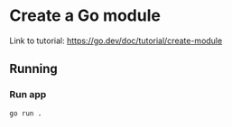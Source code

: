 # Create a Go module

Link to tutorial: https://go.dev/doc/tutorial/create-module

## Running

### Run app

```sh
go run .
```
